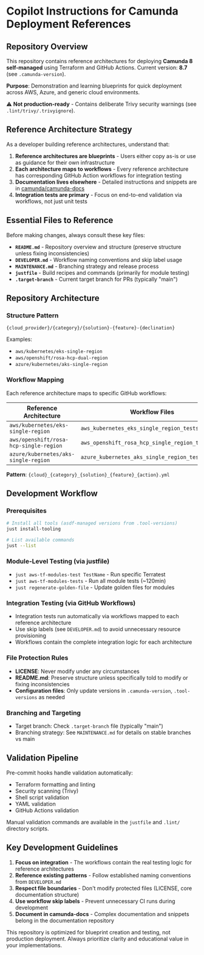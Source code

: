 # Copilot Instructions for Camunda Deployment References

## Repository Overview

This repository contains reference architectures for deploying **Camunda 8 self-managed** using Terraform and GitHub Actions. Current version: **8.7** (see `.camunda-version`).

**Purpose**: Demonstration and learning blueprints for quick deployment across AWS, Azure, and generic cloud environments.

⚠️ **Not production-ready** - Contains deliberate Trivy security warnings (see `.lint/trivy/.trivyignore`).

## Reference Architecture Strategy

As a developer building reference architectures, understand that:

1. **Reference architectures are blueprints** - Users either copy as-is or use as guidance for their own infrastructure
2. **Each architecture maps to workflows** - Every reference architecture has corresponding GitHub Action workflows for integration testing
3. **Documentation lives elsewhere** - Detailed instructions and snippets are in [camunda/camunda-docs](https://github.com/camunda/camunda-docs)
4. **Integration tests are primary** - Focus on end-to-end validation via workflows, not just unit tests

## Essential Files to Reference

Before making changes, always consult these key files:

- **`README.md`** - Repository overview and structure (preserve structure unless fixing inconsistencies)
- **`DEVELOPER.md`** - Workflow naming conventions and skip label usage
- **`MAINTENANCE.md`** - Branching strategy and release process
- **`justfile`** - Build recipes and commands (primarily for module testing)
- **`.target-branch`** - Current target branch for PRs (typically "main")

## Repository Architecture

### Structure Pattern
```
{cloud_provider}/{category}/{solution}-{feature}-{declination}
```

Examples:
- `aws/kubernetes/eks-single-region`
- `aws/openshift/rosa-hcp-dual-region`  
- `azure/kubernetes/aks-single-region`

### Workflow Mapping
Each reference architecture maps to specific GitHub workflows:

| Reference Architecture | Workflow Files |
|------------------------|----------------|
| `aws/kubernetes/eks-single-region` | `aws_kubernetes_eks_single_region_tests.yml` |
| `aws/openshift/rosa-hcp-single-region` | `aws_openshift_rosa_hcp_single_region_tests.yml` |
| `azure/kubernetes/aks-single-region` | `azure_kubernetes_aks_single_region_tests.yml` |

**Pattern**: `{cloud}_{category}_{solution}_{feature}_{action}.yml`

## Development Workflow

### Prerequisites
```bash
# Install all tools (asdf-managed versions from .tool-versions)
just install-tooling

# List available commands
just --list
```

### Module-Level Testing (via justfile)
- `just aws-tf-modules-test TestName` - Run specific Terratest
- `just aws-tf-modules-tests` - Run all module tests (~120min)
- `just regenerate-golden-file` - Update golden files for modules

### Integration Testing (via GitHub Workflows)
- Integration tests run automatically via workflows mapped to each reference architecture
- Use skip labels (see `DEVELOPER.md`) to avoid unnecessary resource provisioning
- Workflows contain the complete integration logic for each architecture

### File Protection Rules
- **LICENSE**: Never modify under any circumstances
- **README.md**: Preserve structure unless specifically told to modify or fixing inconsistencies
- **Configuration files**: Only update versions in `.camunda-version`, `.tool-versions` as needed

### Branching and Targeting
- Target branch: Check `.target-branch` file (typically "main")
- Branching strategy: See `MAINTENANCE.md` for details on stable branches vs main

## Validation Pipeline

Pre-commit hooks handle validation automatically:
- Terraform formatting and linting
- Security scanning (Trivy)
- Shell script validation
- YAML validation
- GitHub Actions validation

Manual validation commands are available in the `justfile` and `.lint/` directory scripts.

## Key Development Guidelines

1. **Focus on integration** - The workflows contain the real testing logic for reference architectures
2. **Reference existing patterns** - Follow established naming conventions from `DEVELOPER.md`
3. **Respect file boundaries** - Don't modify protected files (LICENSE, core documentation structure)
4. **Use workflow skip labels** - Prevent unnecessary CI runs during development
5. **Document in camunda-docs** - Complex documentation and snippets belong in the documentation repository

This repository is optimized for blueprint creation and testing, not production deployment. Always prioritize clarity and educational value in your implementations.